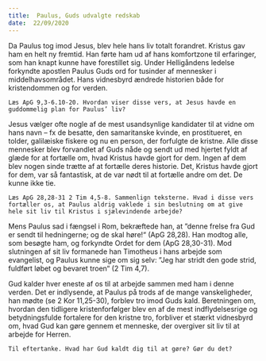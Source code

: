 ```yaml
---
title:  Paulus, Guds udvalgte redskab
date:  22/09/2020
---
```


Da Paulus tog imod Jesus, blev hele hans liv totalt forandret. Kristus gav ham en helt ny fremtid. Han førte ham ud af hans komfortzone til erfaringer, som han knapt kunne have forestillet sig. Under Helligåndens ledelse forkyndte apostlen Paulus Guds ord for tusinder af mennesker i middelhavsområdet. Hans vidnesbyrd ændrede historien både for kristendommen og for verden.

`Læs ApG 9,3-6.10-20. Hvordan viser disse vers, at Jesus havde en guddommelig plan for Paulus’ liv?`

Jesus vælger ofte nogle af de mest usandsynlige kandidater til at vidne om hans navn – fx de besatte, den samaritanske kvinde, en prostitueret, en tolder, galilæiske fiskere og nu en person, der forfulgte de kristne. Alle disse mennesker blev forvandlet af Guds nåde og sendt ud med hjertet fyldt af glæde for at fortælle om, hvad Kristus havde gjort for dem. Ingen af dem blev nogen sinde trætte af at fortælle deres historie. Det, Kristus havde gjort for dem, var så fantastisk, at de var nødt til at fortælle andre om det. De kunne ikke tie.

`Læs ApG 28,28-31 2 Tim 4,5-8. Sammenlign teksterne. Hvad i disse vers fortæller os, at Paulus aldrig vaklede i sin beslutning om at give hele sit liv til Kristus i sjælevindende arbejde?`

Mens Paulus sad i fængsel i Rom, bekræftede han, at ”denne frelse fra Gud er sendt til hedningerne; og de skal høre!“ (ApG 28,28). Han modtog alle, som besøgte ham, og forkyndte Ordet for dem (ApG 28,30-31). Mod slutningen af sit liv formanede han Timotheus i hans arbejde som evangelist, og Paulus kunne sige om sig selv: ”Jeg har stridt den gode strid, fuldført løbet og bevaret troen“ (2 Tim 4,7).

Gud kalder hver eneste af os til at arbejde sammen med ham i denne verden. Det er indlysende, at Paulus på trods af de mange vanskeligheder, han mødte (se 2 Kor 11,25-30), forblev tro imod Guds kald. Beretningen om, hvordan den tidligere kristenforfølger blev en af de mest indflydelsesrige og betydningsfulde fortalere for den kristne tro, forbliver et stærkt vidnesbyrd om, hvad Gud kan gøre gennem et menneske, der overgiver sit liv til at arbejde for Herren.

`Til eftertanke. Hvad har Gud kaldt dig til at gøre? Gør du det?`